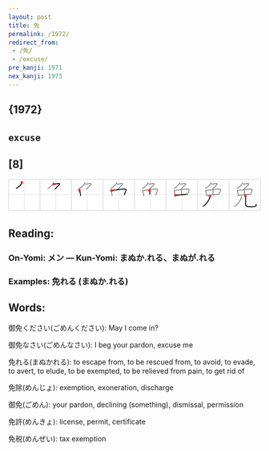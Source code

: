 ```yaml
---
layout: post
title: 免
permalink: /1972/
redirect_from:
 - /免/
 - /excuse/
pre_kanji: 1971
nex_kanji: 1973
---
```


## {1972}

## `excuse`

## [8]

<div class="stroke"><img src="../images/E5858D.png" /></div>

## Reading:

### On-Yomi: メン &mdash; Kun-Yomi: まぬか.れる、まぬが.れる

### Examples: 免れる (まぬか.れる)

## Words:

御免ください(ごめんください): May I come in?

御免なさい(ごめんなさい): I beg your pardon, excuse me

免れる(まぬかれる): to escape from, to be rescued from, to avoid, to evade, to avert, to elude, to be exempted, to be relieved from pain, to get rid of

免除(めんじょ): exemption, exoneration, discharge

御免(ごめん): your pardon, declining (something), dismissal, permission

免許(めんきょ): license, permit, certificate

免税(めんぜい): tax exemption
